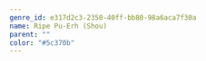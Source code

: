 ```yaml
---
genre_id: e317d2c3-2350-40ff-bb80-98a6aca7f30a
name: Ripe Pu-Erh (Shou)
parent: ""
color: "#5c370b"
---
```

